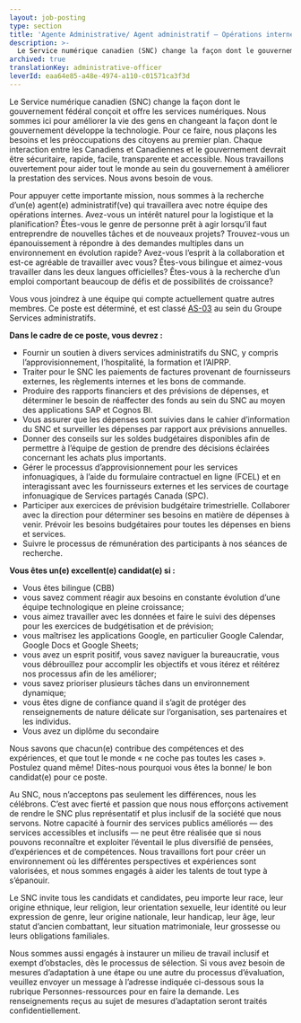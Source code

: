 ```yaml
---
layout: job-posting
type: section
title: 'Agente Administrative/ Agent administratif – Opérations internes'
description: >-
  Le Service numérique canadien (SNC) change la façon dont le gouvernement fédéral conçoit et offre les services numériques. Nous sommes ici pour améliorer la vie des gens en changeant la façon dont le gouvernement développe la technologie.
archived: true
translationKey: administrative-officer
leverId: eaa64e85-a48e-4974-a110-c01571ca3f3d
---
```


Le Service numérique canadien (SNC) change la façon dont le gouvernement fédéral conçoit et offre les services numériques. Nous sommes ici pour améliorer la vie des gens en changeant la façon dont le gouvernement développe la technologie. Pour ce faire, nous plaçons les besoins et les préoccupations des citoyens au premier plan. Chaque interaction entre les Canadiens et Canadiennes et le gouvernement devrait être sécuritaire, rapide, facile, transparente et accessible. Nous travaillons ouvertement pour aider tout le monde au sein du gouvernement à améliorer la prestation des services. Nous avons besoin de vous.

Pour appuyer cette importante mission, nous sommes à la recherche d’un(e) agent(e) administratif(ve) qui travaillera avec notre équipe des opérations internes. Avez-vous un intérêt naturel pour la logistique et la planification? Êtes-vous le genre de personne prêt à agir lorsqu’il faut entreprendre de nouvelles tâches et de nouveaux projets? Trouvez-vous un épanouissement à répondre à des demandes multiples dans un environnement en évolution rapide? Avez-vous l’esprit à la collaboration et est-ce agréable de travailler avec vous? Êtes-vous bilingue et aimez-vous travailler dans les deux langues officielles? Êtes-vous à la recherche d’un emploi comportant beaucoup de défis et de possibilités de croissance? 

Vous vous joindrez à une équipe qui compte actuellement quatre autres membres. Ce poste est déterminé, et est classé [AS-03](https://www.tbs-sct.gc.ca/agreements-conventions/view-visualiser-eng.aspx?id=15#toc27742227743) au sein du Groupe Services administratifs.

**Dans le cadre de ce poste, vous devrez :**

- Fournir un soutien à divers services administratifs du SNC, y compris l’approvisionnement, l’hospitalité, la formation et l’AIPRP.
- Traiter pour le SNC les paiements de factures provenant de fournisseurs externes, les règlements internes et les bons de commande.
- Produire des rapports financiers et des prévisions de dépenses, et déterminer le besoin de réaffecter des fonds au sein du SNC au moyen des applications SAP et Cognos BI.
- Vous assurer que les dépenses sont suivies dans le cahier d’information du SNC et surveiller les dépenses par rapport aux prévisions annuelles.
- Donner des conseils sur les soldes budgétaires disponibles afin de permettre à l’équipe de gestion de prendre des décisions éclairées concernant les achats plus importants.
- Gérer le processus d’approvisionnement pour les services infonuagiques, à l’aide du formulaire contractuel en ligne (FCEL)  et en interagissant avec les fournisseurs externes et les services de courtage infonuagique de Services partagés Canada (SPC).
- Participer aux exercices de prévision budgétaire trimestrielle. Collaborer avec la direction pour déterminer ses besoins en matière de dépenses à venir. Prévoir les besoins budgétaires pour toutes les dépenses en biens et services.
- Suivre le processus de rémunération des participants à nos séances de recherche.


**Vous êtes un(e) excellent(e) candidat(e) si :**

- Vous êtes bilingue (CBB) 
- vous savez comment réagir aux besoins en constante évolution d’une équipe technologique en pleine croissance;
- vous aimez travailler avec les données et faire le suivi des dépenses pour les exercices de budgétisation et de prévision;
- vous maîtrisez les applications Google, en particulier Google Calendar, Google Docs et Google Sheets;
- vous avez un esprit positif, vous savez naviguer la bureaucratie,  vous vous débrouillez pour accomplir les objectifs et vous itérez et réitérez nos processus afin de les améliorer;
- vous savez prioriser plusieurs tâches dans un environnement dynamique;
- vous êtes digne de confiance quand il s’agit de protéger des renseignements de nature délicate sur l’organisation, ses partenaires et les individus.
- Vous avez un diplôme du secondaire  

Nous savons que chacun(e) contribue des compétences et des expériences, et que tout le monde « ne coche pas toutes les cases ». Postulez quand même! Dites-nous pourquoi vous êtes la bonne/ le bon candidat(e) pour ce poste.

Au SNC, nous n’acceptons pas seulement les différences, nous les célébrons. C’est avec fierté et passion que nous nous efforçons activement de rendre le SNC plus représentatif et plus inclusif de la société que nous servons. Notre capacité à fournir des services publics améliorés — des services accessibles et inclusifs — ne peut être réalisée que si nous pouvons reconnaître et exploiter l’éventail le plus diversifié de pensées, d’expériences et de compétences. Nous travaillons fort pour créer un environnement où les différentes perspectives et expériences sont valorisées, et nous sommes engagés à aider les talents de tout type à s’épanouir.

Le SNC invite tous les candidats et candidates, peu importe leur race, leur origine ethnique, leur religion, leur orientation sexuelle, leur identité ou leur expression de genre, leur origine nationale, leur handicap, leur âge, leur statut d’ancien combattant, leur situation matrimoniale, leur grossesse ou leurs obligations familiales.

Nous sommes aussi engagés à instaurer un milieu de travail inclusif et exempt d’obstacles, dès le processus de sélection. Si vous avez besoin de mesures d’adaptation à une étape ou une autre du processus d’évaluation, veuillez envoyer un message à l’adresse indiquée ci-dessous sous la rubrique Personnes-ressources pour en faire la demande. Les renseignements reçus au sujet de mesures d’adaptation seront traités confidentiellement.


